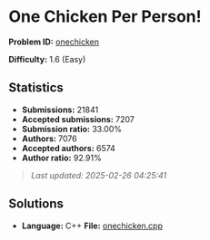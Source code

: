 # One Chicken Per Person!

**Problem ID:** [onechicken](https://open.kattis.com/problems/onechicken)

**Difficulty:** 1.6 (Easy)

## Statistics

- **Submissions:** 21841
- **Accepted submissions:** 7207
- **Submission ratio:** 33.00%
- **Authors:** 7076
- **Accepted authors:** 6574
- **Author ratio:** 92.91%

> *Last updated: 2025-02-26 04:25:41*

## Solutions

- **Language:** C++
  **File:** [onechicken.cpp](./onechicken.cpp)
